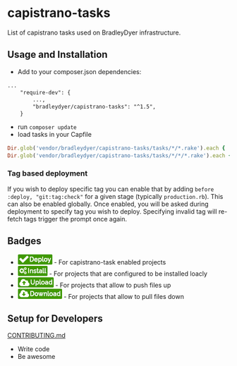 # capistrano-tasks

List of capistrano tasks used on BradleyDyer infrastructure.

## Usage and Installation
 - Add to your composer.json dependencies:
```
...
    "require-dev": {
        ...,
        "bradleydyer/capistrano-tasks": "^1.5",
    }
```
 - run `composer update`
 - load tasks in your Capfile
```ruby
Dir.glob('vendor/bradleydyer/capistrano-tasks/tasks/*/*.rake').each { |r| import r }
Dir.glob('vendor/bradleydyer/capistrano-tasks/tasks/*/*/*.rake').each { |r| import r }
```

### Tag based deployment
If you wish to deploy specific tag you can enable that by adding `before :deploy, "git:tag:check"` for a given stage (typically `production.rb`). This can also be enabled globally. Once enabled, you will be asked during deployment to specify tag you wish to deploy. Specifying invalid tag will re-fetch tags trigger the prompt once again.

## Badges
* [![cap-deploy.png](https://raw.githubusercontent.com/bradleydyer/asset-kit/master/labels/capistrano-tasks/cap-deploy.png)](cap-deploy) - For capistrano-task enabled projects
* [![cap-install.png](https://raw.githubusercontent.com/bradleydyer/asset-kit/master/labels/capistrano-tasks/cap-install.png)](cap-install) - For projects that are configured to be installed loacly
* [![cap-upload.png](https://raw.githubusercontent.com/bradleydyer/asset-kit/master/labels/capistrano-tasks/cap-upload.png)](cap-upload) - For projects that allow to push files up
* [![cap-download.png](https://raw.githubusercontent.com/bradleydyer/asset-kit/master/labels/capistrano-tasks/cap-download.png)](cap-download) - For projects that allow to pull files down

## Setup for Developers

[CONTRIBUTING.md](https://github.com/bradleydyer/capistrano-tasks/blob/master/CONTRIBUTING.md)

- Write code
- Be awesome
